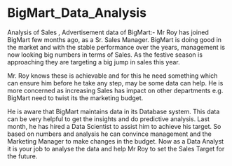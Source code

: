 # BigMart_Data_Analysis
Analysis of Sales , Advertisement data of BigMart:-
Mr Roy has joined BigMart few months ago, as a Sr. Sales Manager. BigMart is doing good in the market and with the stable performance over the years, management is now looking big numbers in terms of Sales. As the festive season is approaching they are targeting a big jump in sales this year.

Mr. Roy knows these is achievable and for this he need something which can ensure him before he take any step, may be some data can help. He is more concerned as increasing Sales has impact on other departments e.g. BigMart need to twist its the marketing budget.

He is aware that BigMart maintains data in its Database system. This data can be very helpful to get the insights and do predictive analysis. Last month, he has hired a Data Scientist to assist him to achieve his target. So based on numbers and analysis he can convince management and the Marketing Manager to make changes in the budget. Now as a Data Analyst it is your job to analyse the data and help Mr Roy to set the Sales Target for the future.
